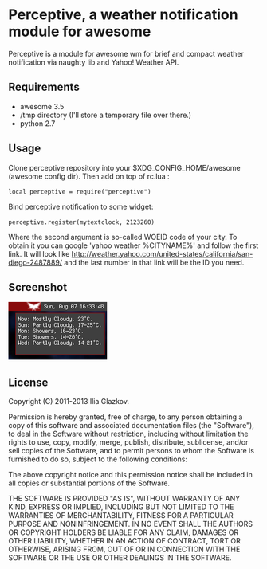 Perceptive, a weather notification module for awesome
================================

Perceptive is a module for awesome wm for brief and compact
weather notification via naughty lib and Yahoo! Weather API.

Requirements
------------
- awesome 3.5
- /tmp directory (I'll store a temporary file over there.)
- python 2.7

Usage
-----
Clone perceptive repository into your $XDG_CONFIG_HOME/awesome (awesome config dir).
Then add on top of rc.lua :

    local perceptive = require("perceptive")

Bind perceptive notification to some widget:

    perceptive.register(mytextclock, 2123260)

Where the second argument is so-called WOEID code of your city.
To obtain it you can google 'yahoo weather %CITYNAME%' and follow the first link.
It will look like http://weather.yahoo.com/united-states/california/san-diego-2487889/
and the last number in that link will be the ID you need.

Screenshot
-----
![Screenshot][1]

[1]: http://github.com/ioga/perceptive/raw/master/screenshot.png

License
-----
Copyright (C) 2011-2013 Ilia Glazkov.

Permission is hereby granted, free of charge, to any person obtaining a copy of this software and associated documentation files (the "Software"), to deal in the Software without restriction, including without limitation the rights to use, copy, modify, merge, publish, distribute, sublicense, and/or sell copies of the Software, and to permit persons to whom the Software is furnished to do so, subject to the following conditions:

The above copyright notice and this permission notice shall be included in all copies or substantial portions of the Software.

THE SOFTWARE IS PROVIDED "AS IS", WITHOUT WARRANTY OF ANY KIND, EXPRESS OR IMPLIED, INCLUDING BUT NOT LIMITED TO THE WARRANTIES OF MERCHANTABILITY, FITNESS FOR A PARTICULAR PURPOSE AND NONINFRINGEMENT. IN NO EVENT SHALL THE AUTHORS OR COPYRIGHT HOLDERS BE LIABLE FOR ANY CLAIM, DAMAGES OR OTHER LIABILITY, WHETHER IN AN ACTION OF CONTRACT, TORT OR OTHERWISE, ARISING FROM, OUT OF OR IN CONNECTION WITH THE SOFTWARE OR THE USE OR OTHER DEALINGS IN THE SOFTWARE.

